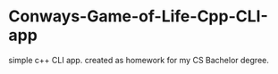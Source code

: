 # Conways-Game-of-Life-Cpp-CLI-app
simple c++ CLI app. created as homework for my CS Bachelor degree.

